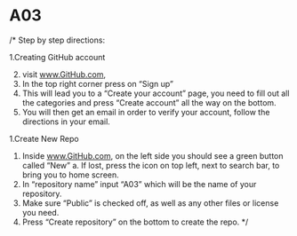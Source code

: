 # A03

/*
Step by step directions:

1.Creating GitHub account

2)	visit www.GitHub.com, 
3)	In the top right corner press on “Sign up”
4)	This will lead you to a “Create your account” page, you need to fill out all the categories and press “Create account” all the way on the bottom.
5)	You will then get an email in order to verify your account, follow the directions in your email.


1.Create New Repo

1)	Inside www.GitHub.com, on the left side you should see a green button called “New”
    a.	If lost, press the icon on top left, next to search bar, to bring you to home screen.
2)	In “repository name” input “A03” which will be the name of your repository.
3)	Make sure “Public” is checked off, as well as any other files or license you need.
4)	Press “Create repository” on the bottom to create the repo.
*/

